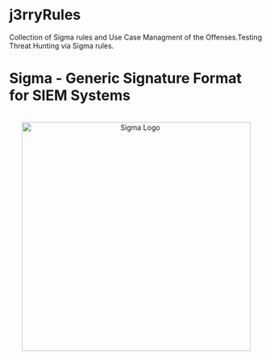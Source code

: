 # j3rryRules
Collection of Sigma rules and Use Case Managment of the Offenses.Testing Threat Hunting via Sigma rules.

# Sigma - Generic Signature Format for SIEM Systems

<a href="https://sigmahq.io/">
<p align="center">
<br />
<picture>
  <source media="(prefers-color-scheme: dark)" srcset="https://github.com/SigmaHQ/sigma/raw/master/images/sigma_logo_light.png">
  <img width="454" alt="Sigma Logo" src="./images/sigma_logo_light.png">
</picture>
</p>
</a>
<br />
